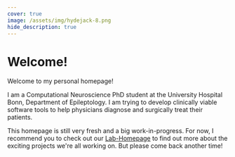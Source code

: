 ```yaml
---
cover: true
image: /assets/img/hydejack-8.png
hide_description: true
---
```


# Welcome!
Welcome to my personal homepage!

I am a Computational Neuroscience PhD student at the University Hospital Bonn,
Department of Epileptology. I am trying to develop clinically viable software tools
to help physicians diagnose and surgically treat their patients.

This homepage is still very fresh and a big work-in-progress. For now, I recommend you to
check out our [Lab-Homepage](https://www.translationalneuroimaging.de/bonn) to find out
more about the exciting projects we're all working on. But please come back another time!
